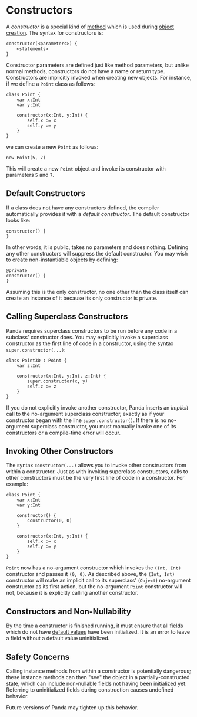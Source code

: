 Constructors
============

A *constructor* is a special kind of [method](methods.html) which is used during 
[object creation](new.html). The syntax for constructors is:

    constructor(<parameters>) {
        <statements>
    }

Constructor parameters are defined just like method parameters, but unlike
normal methods, constructors do not have a name or return type. Constructors are
implicitly invoked when creating new objects. For instance, if we define a
`Point` class as follows:

    class Point {
        var x:Int
        var y:Int

        constructor(x:Int, y:Int) {
            self.x := x
            self.y := y
        }
    }

we can create a new `Point` as follows:

    new Point(5, 7)

This will create a new `Point` object and invoke its constructor with parameters
`5` and `7`.

Default Constructors
--------------------

If a class does not have any constructors defined, the compiler automatically
provides it with a *default constructor*. The default constructor looks like:

    constructor() {
    }

In other words, it is public, takes no parameters and does nothing. Defining any
other constructors will suppress the default constructor. You may wish to create
non-instantiable objects by defining:

    @private
    constructor() {
    }

Assuming this is the only constructor, no one other than the class itself can 
create an instance of it because its only constructor is private.

Calling Superclass Constructors
-------------------------------

Panda requires superclass constructors to be run before any code in a subclass'
constructor does. You may explicitly invoke a superclass constructor as the
first line of code in a constructor, using the syntax `super.constructor(...)`:

    class Point3D : Point {
        var z:Int

        constructor(x:Int, y:Int, z:Int) {
            super.constructor(x, y)
            self.z := z
        }
    }

If you do not explicitly invoke another constructor, Panda inserts an *implicit* 
call to the no-argument superclass constructor, exactly as if your constructor 
began with the line `super.constructor()`. If there is no no-argument superclass 
constructor, you must manually invoke one of its constructors or a compile-time 
error will occur.

Invoking Other Constructors
---------------------------

The syntax `constructor(...)` allows you to invoke other constructors from
within a constructor. Just as with invoking superclass constructors, calls to
other constructors must be the very first line of code in a constructor. For
example:

    class Point {
        var x:Int
        var y:Int

        constructor() {
            constructor(0, 0)
        }

        constructor(x:Int, y:Int) {
            self.x := x
            self.y := y
        }
    }

`Point` now has a no-argument constructor which invokes the `(Int, Int)`
constructor and passes it `(0, 0)`. As described above, the `(Int, Int)` 
constructor will make an implicit call to its superclass' (`Object`) no-argument 
constructor as its first action, but the no-argument `Point` constructor will 
not, because it is explicitly calling another constructor.

Constructors and Non-Nullability
--------------------------------

By the time a constructor is finished running, it must ensure that all 
[fields](fields.html) which do not have [default values](defaultValues.html)
have been initialized. It is an error to leave a field without a default value
uninitialized.

Safety Concerns
---------------

Calling instance methods from within a constructor is potentially dangerous;
these instance methods can then "see" the object in a partially-constructed 
state, which can include non-nullable fields not having been initialized yet.
Referring to uninitialized fields during construction causes undefined behavior.

Future versions of Panda may tighten up this behavior.